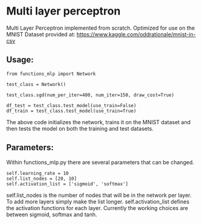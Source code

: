 # Multi layer perceptron

Multi Layer Perceptron implemented from scratch.
Optimized for use on the MNIST Dataset provided at:
https://www.kaggle.com/oddrationale/mnist-in-csv

## Usage:
```
from functions_mlp import Network

test_class = Network()

test_class.sgd(num_per_iter=400, num_iter=150, draw_cost=True)

df_test = test_class.test_model(use_train=False)
df_train = test_class.test_model(use_train=True)
```
The above code initializes the network, trains it on the MNIST dataset and then tests the model on both the training and test datasets.

## Parameters:
Within functions_mlp.py there are several parameters that can be changed.

```
self.learning_rate = 10
self.list_nodes = [20, 10]
self.activation_list = ['sigmoid', 'softmax']
```

self.list_nodes is the number of nodes that will be in the network per layer. To add more layers simply make the list longer.
self.activation_list defines the activation functions for each layer. Currently the working choices are between sigmoid, softmax and tanh.
